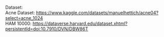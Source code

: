Dataset:
<br>Acne Dataset: https://www.kaggle.com/datasets/manuelhettich/acne04?select=acne_1024
<br>HAM 10000: https://dataverse.harvard.edu/dataset.xhtml?persistentId=doi:10.7910/DVN/DBW86T
